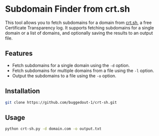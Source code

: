 # Subdomain Finder from crt.sh

This tool allows you to fetch subdomains for a domain from [crt.sh](https://crt.sh), a free Certificate Transparency log. It supports fetching subdomains for a single domain or a list of domains, and optionally saving the results to an output file.

## Features
- Fetch subdomains for a single domain using the `-d` option.
- Fetch subdomains for multiple domains from a file using the `-l` option.
- Output the subdomains to a file using the `-o` option.

## Installation
   ```bash
   git clone https://github.com/buggedout-1/crt-sh.git
   ```
## Usage
  ```bash
  python crt-sh.py -d domain.com -o output.txt
 ```





   
